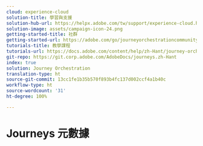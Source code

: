 ```yaml
---
cloud: experience-cloud
solution-title: 學習與支援
solution-hub-url: https://helpx.adobe.com/tw/support/experience-cloud.html
solution-image: assets/campaign-icon-24.png
getting-started-title: 社群
getting-started-url: https://adobe.com/go/journeyorchestrationcommunity
tutorials-title: 教學課程
tutorials-url: https://docs.adobe.com/content/help/zh-Hant/journey-orchestration-learn/tutorials/understanding-journey-orchestration.html
git-repo: https://git.corp.adobe.com/AdobeDocs/journeys.zh-Hant
index: true
solution: Journey Orchestration
translation-type: ht
source-git-commit: 13cc1fe1b35b570f893b4fc137d002ccf4a1b40c
workflow-type: ht
source-wordcount: '31'
ht-degree: 100%

---
```



# Journeys 元數據
